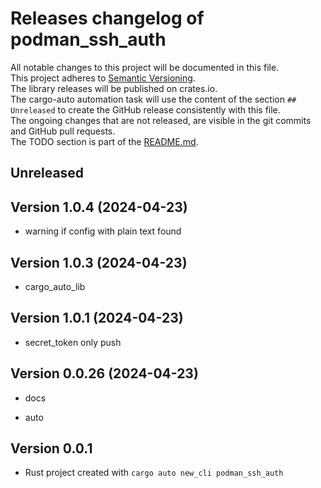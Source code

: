 # Releases changelog of podman_ssh_auth

All notable changes to this project will be documented in this file.  
This project adheres to [Semantic Versioning](https://semver.org/spec/v2.0.0.html).  
The library releases will be published on crates.io.  
The cargo-auto automation task will use the content of the section `## Unreleased` to create
the GitHub release consistently with this file.  
The ongoing changes that are not released, are visible in the git commits and GitHub pull requests.  
The TODO section is part of the [README.md](https://github.com/CRUSTDE-ContainerizedRustDevEnv/podman_ssh_auth).  

## Unreleased

## Version 1.0.4 (2024-04-23)

- warning if config with plain text found

## Version 1.0.3 (2024-04-23)

- cargo_auto_lib

## Version 1.0.1 (2024-04-23)

- secret_token only push

## Version 0.0.26 (2024-04-23)

- docs

- auto

## Version 0.0.1

- Rust project created with `cargo auto new_cli podman_ssh_auth`
